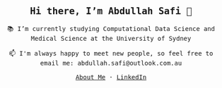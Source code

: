 <!---
abdullahsafi/abdullahsafi is a ✨ special ✨ repository because its `README.md` (this file) appears on your GitHub profile.
You can click the Preview link to take a look at your changes.
--->

<!-- ### Hi there 👋 -->

<p align="center">
  <h2 align="center"><samp>Hi there, I’m Abdullah Safi 👋</samp></h2>
</p>

<p align="center">
  <samp>
    📚 I’m currently studying Computational Data Science and Medical Science at the University of Sydney
    <br/ >
    <br /> 
    📫 I'm always happy to meet new people, so feel free to email me: abdullah.safi@outlook.com.au
    <!-- <a href="https://abdullahsafi.github.io">abdullahsafi.github.io</a> -->
    <br />
    <br />
    <a href="https://abdullahsafi.github.io">About Me</a>
    ·
    <a href="mailto:abdullah.safi@outlook.com.au>Email</a>
    ·
    <a href="https://www.linkedin.com/in/abdullah-safi-52381a177/">LinkedIn</a>
  </samp>
</p>
